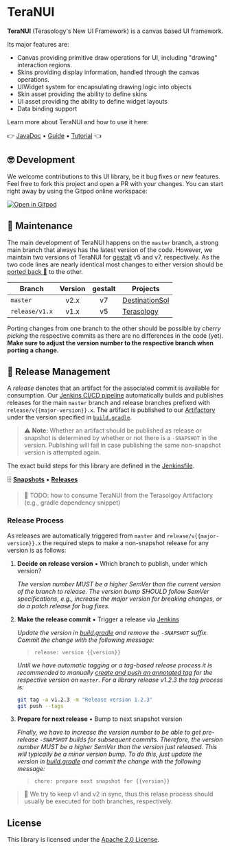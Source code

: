 # TeraNUI

**TeraNUI** (Terasology's New UI Framework) is a canvas based UI framework.

Its major features are:

- Canvas providing primitive draw operations for UI, including "drawing" interaction regions.
- Skins providing display information, handled through the canvas operations.
- UIWidget system for encapsulating drawing logic into objects
- Skin asset providing the ability to define skins
- UI asset providing the ability to define widget layouts
- Data binding support

Learn more about TeraNUI and how to use it here:

👉 [JavaDoc] ▪ [Guide] ▪ [Tutorial] 👈

## 🤓 Development

We welcome contributions to this UI library, be it bug fixes or new features. Feel free to fork this project and open a 
PR with your changes. You can start right away by using the Gitpod online workspace:

[![Open in Gitpod](https://gitpod.io/button/open-in-gitpod.svg)](https://gitpod.io/#https://github.com/MovingBlocks/TeraNUI)

## 🤖 Maintenance

The main development of TeraNUI happens on the `master` branch, a strong main branch that always has the latest version
of the code. However, we maintain two versions of TeraNUI for [gestalt] v5 and v7, respectively. As the two code lines are nearly identical most changes to either version should be [ported back 🔗](https://docs.microsoft.com/en-us/azure/devops/repos/git/git-branching-guidance?view=azure-devops#port-changes-back-to-the-main-branch) to the other. 
 

| Branch         | Version | gestalt | Projects |
| -------------- |:-------:|:-------:| -------- |
| `master`       | v2.x    | v7      | [DestinationSol] |
| `release/v1.x` | v1.x    | v5      | [Terasology]

Porting changes from one branch to the other should be possible by _cherry picking_ the respective commits as there are
no differences in the code (yet). **Make sure to adjust the version number to the respective branch when porting a change.**

## 🚀 Release Management

A _release_ denotes that an artifact for the associated commit is available for consumption. Our
[Jenkins CI/CD pipeline][jenkins] automatically builds and publishes releases for the main `master` branch and release
branches prefixed with `release/v{{major-version}}.x`. The artifact is published to our [Artifactory] under the version specified
in [`build.gradle`](./build.gradle).

> ⚠ **Note:** Whether an artifact should be published as release or snapshot is determined by whether or not there is a
> `-SNAPSHOT` in the version. Publishing will fail in case publishing the same non-snapshot version is attempted
> again.

The exact build steps for this library are defined in the [Jenkinsfile](./Jenkinsfile).

🗄 [**Snapshots**][artifactory-nui-snapshot] ▪ [**Releases**][artifactory-nui-release]

> 🚧 TODO: how to consume TeraNUI from the Terasolgoy Artifactory (e.g., gradle dependency snippet)

### Release Process

As releases are automatically triggered from `master` and `release/v{{major-version}}.x` the required steps to make a 
non-snapshot release for any version is as follows:

1. **Decide on release version** ▪ Which branch to publish, under which version?

    _The version number MUST be a higher SemVer than the current version of the branch to release.
     The version bump SHOULD follow SemVer specifications, e.g., increase the major version for breaking changes, or do
     a patch release for bug fixes._
 
1. **Make the release commit** ▪ Trigger a release via [Jenkins]

    _Update the version in [build.gradle](./build.gradle) and remove the `-SNAPSHOT` suffix. Commit the change with the
     following message:_

    > `release: version {{version}}`

    _Until we have automatic tagging or a tag-based release process it is recommended to manually
     [create and push an annotated tag][git-tag] for the respective version on `master`. For a library release v1.2.3
     the tag process is:_
    
    ```sh
    git tag -a v1.2.3 -m "Release version 1.2.3"
    git push --tags
    ```
    
1. **Prepare for next release** ▪ Bump to next snapshot version

    _Finally, we have to increase the version number to be able to get pre-release `-SNAPSHOT` builds for subsequent 
     commits. Therefore, the version number MUST be a higher SemVer than the version just released. This will typically
     be a minor version bump. To do this, just update the version in [build.gradle](./build.gradle) and commit the 
     change with the following message:_
    
    > `chore: prepare next snapshot for {{version}}`


> 💚 We try to keep v1 and v2 in sync, thus this relase process should usually be executed for both branches,
> respectively.

## License

This library is licensed under the [Apache 2.0 License](http://www.apache.org/licenses/LICENSE-2.0.html).

<!-- References -->
[artifactory]: http://artifactory.terasology.org/
[artifactory-nui-snapshot]: http://artifactory.terasology.org/artifactory/webapp/#/artifacts/browse/simple/General/libs-snapshot-local/org/terasology/nui
[artifactory-nui-release]: http://artifactory.terasology.org/artifactory/webapp/#/artifacts/browse/simple/General/libs-release-local/org/terasology/nui
[destinationsol]: https://github.com/MovingBlocks/DestinationSol
[gestalt]: https://github.com/MovingBlocks/gestalt
[git-tag]: https://www.atlassian.com/git/tutorials/inspecting-a-repository/git-tag
[guide]: https://terasology.org/TeraNUI
[javadoc]: http://jenkins.terasology.io/teraorg/job/Libraries/job/TeraNUI/job/master/javadoc/overview-summary.html
[jenkins]: http://jenkins.terasology.io/teraorg/job/Libraries/job/TeraNUI/
[terasology]: https://github.com/MovingBlocks/Terasology
[tutorial]: https://github.com/Terasology/TutorialNUI/wiki
